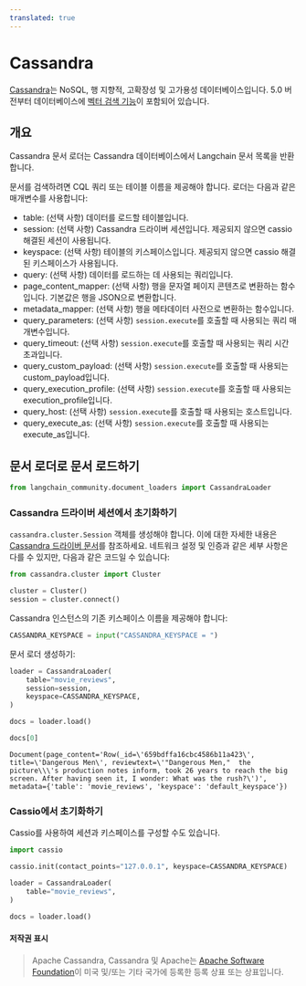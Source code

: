 ```yaml
---
translated: true
---
```


# Cassandra

[Cassandra](https://cassandra.apache.org/)는 NoSQL, 행 지향적, 고확장성 및 고가용성 데이터베이스입니다. 5.0 버전부터 데이터베이스에 [벡터 검색 기능](https://cassandra.apache.org/doc/trunk/cassandra/vector-search/overview.html)이 포함되어 있습니다.

## 개요

Cassandra 문서 로더는 Cassandra 데이터베이스에서 Langchain 문서 목록을 반환합니다.

문서를 검색하려면 CQL 쿼리 또는 테이블 이름을 제공해야 합니다.
로더는 다음과 같은 매개변수를 사용합니다:

* table: (선택 사항) 데이터를 로드할 테이블입니다.
* session: (선택 사항) Cassandra 드라이버 세션입니다. 제공되지 않으면 cassio 해결된 세션이 사용됩니다.
* keyspace: (선택 사항) 테이블의 키스페이스입니다. 제공되지 않으면 cassio 해결된 키스페이스가 사용됩니다.
* query: (선택 사항) 데이터를 로드하는 데 사용되는 쿼리입니다.
* page_content_mapper: (선택 사항) 행을 문자열 페이지 콘텐츠로 변환하는 함수입니다. 기본값은 행을 JSON으로 변환합니다.
* metadata_mapper: (선택 사항) 행을 메타데이터 사전으로 변환하는 함수입니다.
* query_parameters: (선택 사항) `session.execute`를 호출할 때 사용되는 쿼리 매개변수입니다.
* query_timeout: (선택 사항) `session.execute`를 호출할 때 사용되는 쿼리 시간 초과입니다.
* query_custom_payload: (선택 사항) `session.execute`를 호출할 때 사용되는 custom_payload입니다.
* query_execution_profile: (선택 사항) `session.execute`를 호출할 때 사용되는 execution_profile입니다.
* query_host: (선택 사항) `session.execute`를 호출할 때 사용되는 호스트입니다.
* query_execute_as: (선택 사항) `session.execute`를 호출할 때 사용되는 execute_as입니다.

## 문서 로더로 문서 로드하기

```python
from langchain_community.document_loaders import CassandraLoader
```

### Cassandra 드라이버 세션에서 초기화하기

`cassandra.cluster.Session` 객체를 생성해야 합니다. 이에 대한 자세한 내용은 [Cassandra 드라이버 문서](https://docs.datastax.com/en/developer/python-driver/latest/api/cassandra/cluster/#module-cassandra.cluster)를 참조하세요. 네트워크 설정 및 인증과 같은 세부 사항은 다를 수 있지만, 다음과 같은 코드일 수 있습니다:

```python
from cassandra.cluster import Cluster

cluster = Cluster()
session = cluster.connect()
```

Cassandra 인스턴스의 기존 키스페이스 이름을 제공해야 합니다:

```python
CASSANDRA_KEYSPACE = input("CASSANDRA_KEYSPACE = ")
```

문서 로더 생성하기:

```python
loader = CassandraLoader(
    table="movie_reviews",
    session=session,
    keyspace=CASSANDRA_KEYSPACE,
)
```

```python
docs = loader.load()
```

```python
docs[0]
```

```output
Document(page_content='Row(_id=\'659bdffa16cbc4586b11a423\', title=\'Dangerous Men\', reviewtext=\'"Dangerous Men,"  the picture\\\'s production notes inform, took 26 years to reach the big screen. After having seen it, I wonder: What was the rush?\')', metadata={'table': 'movie_reviews', 'keyspace': 'default_keyspace'})
```

### Cassio에서 초기화하기

Cassio를 사용하여 세션과 키스페이스를 구성할 수도 있습니다.

```python
import cassio

cassio.init(contact_points="127.0.0.1", keyspace=CASSANDRA_KEYSPACE)

loader = CassandraLoader(
    table="movie_reviews",
)

docs = loader.load()
```

#### 저작권 표시

> Apache Cassandra, Cassandra 및 Apache는 [Apache Software Foundation](http://www.apache.org/)이 미국 및/또는 기타 국가에 등록한 등록 상표 또는 상표입니다.

